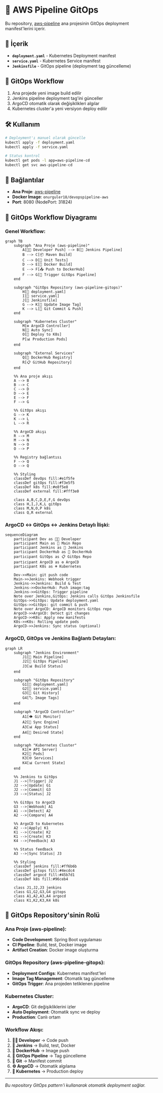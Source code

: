# 🚀 AWS Pipeline GitOps

Bu repository, [aws-pipeline](https://github.com/onurglr/aws-pipeline) ana projesinin GitOps deployment manifest'lerini içerir.

## 📁 İçerik

- **`deployment.yaml`** - Kubernetes Deployment manifest
- **`service.yaml`** - Kubernetes Service manifest  
- **`Jenkinsfile`** - GitOps pipeline (deployment tag güncelleme)

## 🔄 GitOps Workflow

1. Ana projede yeni image build edilir
2. Jenkins pipeline deployment tag'ini günceller
3. ArgoCD otomatik olarak değişiklikleri algılar
4. Kubernetes cluster'a yeni versiyon deploy edilir

## 🛠️ Kullanım

```bash
# Deployment'ı manuel olarak güncelle
kubectl apply -f deployment.yaml
kubectl apply -f service.yaml

# Status kontrol
kubectl get pods -l app=aws-pipeline-cd
kubectl get svc aws-pipeline-cd
```

## 🔗 Bağlantılar

- **Ana Proje**: [aws-pipeline](https://github.com/onurglr/aws-pipeline)
- **Docker Image**: `onurguler18/devopspipeline-aws`
- **Port**: 8080 (NodePort: 31824)

## 🔄 GitOps Workflow Diyagramı

### **Genel Workflow:**

```mermaid
graph TB
    subgraph "Ana Proje (aws-pipeline)"
        A[👨‍💻 Developer Push] --> B[🔧 Jenkins Pipeline]
        B --> C[📦 Maven Build]
        C --> D[🧪 Unit Tests]
        D --> E[🐳 Docker Build]
        E --> F[📤 Push to DockerHub]
        F --> G[🚀 Trigger GitOps Pipeline]
    end
    
    subgraph "GitOps Repository (aws-pipeline-gitops)"
        H[📁 deployment.yaml]
        I[📁 service.yaml]
        J[📁 Jenkinsfile]
        G --> K[🔄 Update Image Tag]
        K --> L[📝 Git Commit & Push]
    end
    
    subgraph "Kubernetes Cluster"
        M[⚙️ ArgoCD Controller]
        N[🔄 Auto Sync]
        O[🚀 Deploy to K8s]
        P[📊 Production Pods]
    end
    
    subgraph "External Services"
        Q[🐳 DockerHub Registry]
        R[📋 GitHub Repository]
    end
    
    %% Ana proje akışı
    A --> B
    B --> C
    C --> D
    D --> E
    E --> F
    F --> G
    
    %% GitOps akışı
    G --> K
    K --> L
    L --> R
    
    %% ArgoCD akışı
    R --> M
    M --> N
    N --> O
    O --> P
    
    %% Registry bağlantısı
    F --> Q
    O --> Q
    
    %% Styling
    classDef devOps fill:#e1f5fe
    classDef gitOps fill:#f3e5f5
    classDef k8s fill:#e8f5e8
    classDef external fill:#fff3e0
    
    class A,B,C,D,E,F,G devOps
    class H,I,J,K,L gitOps
    class M,N,O,P k8s
    class Q,R external
```

### **ArgoCD ↔ GitOps ↔ Jenkins Detaylı İlişki:**

```mermaid
sequenceDiagram
    participant Dev as 👨‍💻 Developer
    participant Main as 📁 Main Repo
    participant Jenkins as 🔧 Jenkins
    participant DockerHub as 🐳 DockerHub
    participant GitOps as 📋 GitOps Repo
    participant ArgoCD as ⚙️ ArgoCD
    participant K8s as ☸️ Kubernetes

    Dev->>Main: git push code
    Main->>Jenkins: Webhook trigger
    Jenkins->>Jenkins: Build & Test
    Jenkins->>DockerHub: Push image:tag
    Jenkins->>GitOps: Trigger pipeline
    Note over Jenkins,GitOps: Jenkins calls GitOps Jenkinsfile
    GitOps->>GitOps: Update deployment.yaml
    GitOps->>GitOps: git commit & push
    Note over ArgoCD: ArgoCD monitors GitOps repo
    ArgoCD->>ArgoCD: Detect git changes
    ArgoCD->>K8s: Apply new manifests
    K8s->>K8s: Rolling update pods
    ArgoCD->>Jenkins: Sync status (optional)
```

### **ArgoCD, GitOps ve Jenkins Bağlantı Detayları:**

```mermaid
graph LR
    subgraph "Jenkins Environment"
        J1[🔧 Main Pipeline]
        J2[🚀 GitOps Pipeline]
        J3[📊 Build Status]
    end
    
    subgraph "GitOps Repository"
        G1[📁 deployment.yaml]
        G2[📁 service.yaml]
        G3[📝 Git History]
        G4[🏷️ Image Tags]
    end
    
    subgraph "ArgoCD Controller"
        A1[👁️ Git Monitor]
        A2[🔄 Sync Engine]
        A3[📊 App Status]
        A4[🎯 Desired State]
    end
    
    subgraph "Kubernetes Cluster"
        K1[☸️ API Server]
        K2[🚀 Pods]
        K3[🌐 Services]
        K4[📊 Current State]
    end
    
    %% Jenkins to GitOps
    J1 -->|Trigger| J2
    J2 -->|Update| G1
    J2 -->|Commit| G3
    J3 -->|Status| J2
    
    %% GitOps to ArgoCD
    G3 -->|Webhook| A1
    A1 -->|Detect| A2
    A2 -->|Compare| A4
    
    %% ArgoCD to Kubernetes
    A2 -->|Apply| K1
    K1 -->|Create| K2
    K1 -->|Create| K3
    K4 -->|Feedback| A3
    
    %% Status feedback
    A3 -->|Sync Status| J3
    
    %% Styling
    classDef jenkins fill:#ff6b6b
    classDef gitops fill:#4ecdc4
    classDef argocd fill:#45b7d1
    classDef k8s fill:#96ceb4
    
    class J1,J2,J3 jenkins
    class G1,G2,G3,G4 gitops
    class A1,A2,A3,A4 argocd
    class K1,K2,K3,K4 k8s
```

## 🎯 GitOps Repository'sinin Rolü

### **Ana Proje (aws-pipeline):**
- **Code Development**: Spring Boot uygulaması
- **CI Pipeline**: Build, test, Docker image
- **Artifact Creation**: Docker image oluşturma

### **GitOps Repository (aws-pipeline-gitops):**
- **Deployment Configs**: Kubernetes manifest'leri
- **Image Tag Management**: Otomatik tag güncelleme
- **GitOps Trigger**: Ana projeden tetiklenen pipeline

### **Kubernetes Cluster:**
- **ArgoCD**: Git değişikliklerini izler
- **Auto Deployment**: Otomatik sync ve deploy
- **Production**: Canlı ortam

### **Workflow Akışı:**

1. **👨‍💻 Developer** → Code push
2. **🔧 Jenkins** → Build, test, Docker
3. **🐳 DockerHub** → Image push
4. **🚀 GitOps Pipeline** → Tag güncelleme
5. **📝 Git** → Manifest commit
6. **⚙️ ArgoCD** → Otomatik algılama
7. **🚀 Kubernetes** → Production deploy

---
*Bu repository GitOps pattern'i kullanarak otomatik deployment sağlar.*
